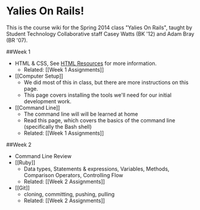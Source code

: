 # Yalies On Rails!
This is the course wiki for the Spring 2014 class "Yalies On Rails", taught by Student Technology Collaborative staff Casey Watts (BK '12) and Adam Bray (BR '07).

##Week 1
- HTML & CSS, See [HTML Resources](Resources#html--css) for more information.
  - Related: [[Week 1 Assignments]]
- [[Computer Setup]]
  - We did most of this in class, but there are more instructions on this page.
  - This page covers installing the tools we'll need for our initial development work.
- [[Command Line]]
  - The command line will will be learned at home
  - Read this page, which covers the basics of the command line (specifically the Bash shell)
  - Related: [[Week 1 Assignments]]

##Week 2
- Command Line Review
- [[Ruby]]
  - Data types, Statements & expressions, Variables, Methods, Comparison Operators, Controlling Flow
  - Related: [[Week 2 Assignments]]
- [[Git]]
  - cloning, committing, pushing, pulling
  - Related: [[Week 2 Assignments]]